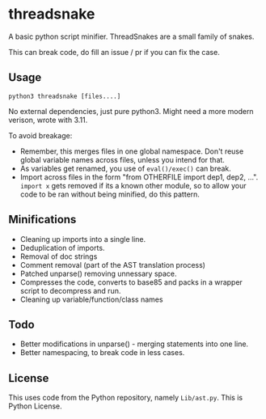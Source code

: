 # threadsnake

A basic python script minifier.
ThreadSnakes are a small family of snakes.

This can break code, do fill an issue / pr if you can fix the case.

## Usage

```
python3 threadsnake [files....]
```

No external dependencies, just pure python3. Might need a more modern verison,
wrote with 3.11.

To avoid breakage:
* Remember, this merges files in one global namespace. Don't reuse global
  variable names across files, unless you intend for that.
* As variables get renamed, you use of `eval()/exec()` can break.
* Import across files in the form "from OTHERFILE import dep1, dep2, ...".
  `import x` gets removed if its a known other module, so to allow your code to
  be ran without being minified, do this pattern.

## Minifications

* Cleaning up imports into a single line.
* Deduplication of imports.
* Removal of doc strings
* Comment removal (part of the AST translation process)
* Patched unparse() removing unnessary space.
* Compresses the code, converts to base85 and packs in a wrapper script to
  decompress and run.
* Cleaning up variable/function/class names

## Todo

* Better modifications in unparse() - merging statements into one line.
* Better namespacing, to break code in less cases.

## License

This uses code from the Python repository, namely `Lib/ast.py`.
This is Python License.
